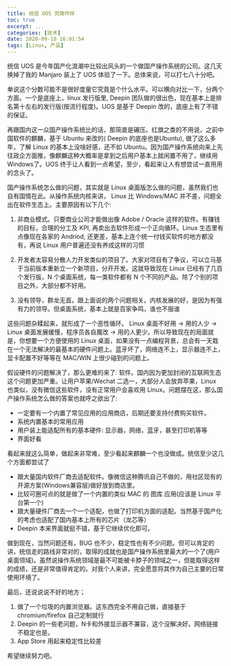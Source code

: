 ```yaml
---
title: 统信 UOS 究竟咋样
toc: true
excerpt: ...
categories: [技术]
date: 2020-09-10 16:01:54
tags: [Linux, 产品]
---
```


统信 UOS 是今年国产化浪潮中比较出风头的一个做国产操作系统的公司。这几天换掉了我的 Manjaro 装上了 UOS 体验了一下。总体来说，可以打七八十分吧。

单说这个分数可能不是很好度量它究竟是个什么水平。可以横向对比一下，分两个方面。一个是底座上，linux 发行版里, Deepin 团队做的很出色，现在基本上是排名第十左右的发行版(按流行程度)。UOS 是基于 Deepin 改的，底座上有了不错的保证。

再跟国内这一众国产操作系统比的话，那简直是碾压。红旗之类的不用说，之前中国软件的麒麟，基于 Ubuntu 来改的( Deepin 的底座也是Ubuntu), 做了这么多年，了解 Linux 的基本上没啥好感，还不如 Ubuntu。因为国产操作系统向来上先往政企方面推，像麒麟这种大概率是拿到之后用户基本上就闲置不用了，继续用 Windows了。UOS 终于让人看到一点希望，至少，看起来让人有想尝试一直用用的念头了。

国产操作系统怎么做的问题，其实就是 Linux 桌面版怎么做的问题，虽然我们也自有国情在此。从操作系统内核来讲， Linux 比 Windows/MAC 并不差，问题全出在软件生态上。主要原因有以下几个:

1. 非商业模式。只要商业公司才能做出像 Adobe / Oracle 这样的软件。有赚钱的目标，合理的分工及 KPI, 再卖出去软件形成一个正向循环。Linux 生态里有点像现在各家的 Andriod, 还更差，基本上连个统一付钱买软件的地方都没有，再说 Linux 用户普遍还没有养成这样的习惯

2. 开发者太容易分散人力开发类似的项目了。大家对项目有了争议，可以立马基于当前版本重新立一个新项目，分开开发。这就导致现在 Linux 已经有了几百个发行版，N 个桌面系统，每一类软件都有 N 个不同的产品。除了个别的项目之外，大部分都不好用。

3. 没有领导，群龙无首。跟上面说的两个问题相关。内核发展的好，是因为有强有力的领导。但桌面系统，基本上就是百家争鸣，谁也不服谁

这些问题杂糅起来，就形成了一个恶性循环。 Linux 桌面不好用 -> 用的人少 -> Linux 桌面发展缓慢，程序员各自魔改 -> 用的人更少。所以导致现在的局面就是，你想要一个方便使用的 Linux 桌面，如果没有一点编程背景，总会有一天栽在一个无法解决的最基本的硬件问题上。蓝牙坏了，网络连不上，显示器连不上，显卡配置不好等等在 MAC/WIN 上很少碰到的问题上。

假设硬件的问题解决了，那么更难的来了: 软件。国内因为更加封闭的互联网生态这个问题更加严重。让用户苹果/Wechat 二选一，大部分人会放弃苹果，Linux 也类似，没有微信这些软件，没有正常用户会喜欢用 Linux。问题摆在这，那么国产操作系统怎么做的答案也就呼之欲出了:

* 一定要有一个内置了常见应用的应用商店，后期还要支持付费购买软件。
* 系统内置基本的常用应用
* 用户装上能适配所有的基本硬件: 显示器，网络，蓝牙，甚至打印机等等
* 界面好看

看起来就这么简单，做起来非常难，至少看起来麒麟一个也没做成。统信至少这几个方面都尝试了

* 跟大量国内软件厂商去适配软件。像微信这种腾讯自己不做的，用社区现有的开源方案(Windows兼容层)做好放到商店里。
* 比较可圈可点的就是做了一个内置的类似 MAC 的 图库 应用(应该是 Linux 平台第一个)
* 跟大量硬件厂商去一个一个适配，也做了打印机方面的适配。当然基于国产化的考虑也适配了国内基本上所有的芯片（龙芯等）
* Deepin 本来界面就挺不错，基于它继续优化即可。

做到现在，当然问题还有，BUG 也不少，稳定性也有不少问题。但可以肯定的讲，统信走的路线非常对的，取得的成就也是国产操作系统里最大的一个了(用户桌面领域)。虽然说操作系统领域是最不可能被卡脖子的领域之一，但能取得这样的成绩，还是非常值得肯定的。对我个人来讲，完全愿意将其作为自己主要的日常使用环境了。

最后，还说说说不好的地方；

1. 做了一个垃圾的内置浏览器。这东西完全不用自己做，直接基于 chromium/firefox 自己定制就行
2. Deepin 的一些老问题，N卡和外接显示器不兼容，这个没解决好。网络链接不稳定也是。
3. App Store 用起来稳定性比较差


希望继续努力吧。






